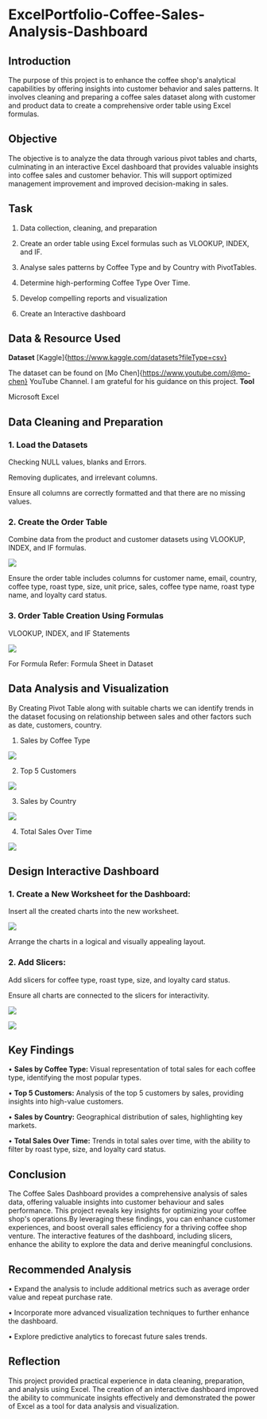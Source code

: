# ExcelPortfolio-Coffee-Sales-Analysis-Dashboard
## Introduction
The purpose of this project is to enhance the coffee shop's analytical capabilities by offering insights into customer behavior and sales patterns. It involves cleaning and preparing a coffee sales dataset along with customer and product data to create a comprehensive order table using Excel formulas. 
## Objective
The objective is to analyze the data through various pivot tables and charts, culminating in an interactive Excel dashboard that provides valuable insights into coffee sales and customer behavior. This will support optimized management improvement and improved decision-making in sales.
## Task
1. Data collection, cleaning, and preparation
   
2. Create an order table using Excel formulas such as VLOOKUP, INDEX, and IF.
 
3. Analyse sales patterns by Coffee Type and by Country with PivotTables.
   
4. Determine high-performing Coffee Type Over Time.
 
5. Develop compelling reports and visualization
    
6. Create an Interactive dashboard
## Data & Resource Used
**Dataset**
[Kaggle]{https://www.kaggle.com/datasets?fileType=csv}

The dataset can be found on [Mo Chen]{https://www.youtube.com/@mo-chen} YouTube Channel. I am grateful for his guidance on this project.
**Tool** 

Microsoft Excel
## Data Cleaning and Preparation
### 1. Load the Datasets
Checking NULL values, blanks and Errors.

Removing duplicates, and irrelevant columns.

Ensure all columns are correctly formatted and that there are no missing values.
### 2. Create the Order Table
Combine data from the product and customer datasets using VLOOKUP, INDEX, and IF formulas.

![](https://github.com/sangeetha-arumugam/ExcelPortfolio-Coffee-Sales-Analysis-Dashboard/blob/main/assets/images/Excel%20Formulas.png)

Ensure the order table includes columns for customer name, email, country, coffee type, roast type, size, unit price, sales, coffee type name, roast type name, and loyalty card status.
### 3. Order Table Creation Using Formulas
VLOOKUP, INDEX, and IF Statements

![](https://github.com/sangeetha-arumugam/ExcelPortfolio-Coffee-Sales-Analysis-Dashboard/blob/main/assets/images/Orders%20Table.png)

For Formula Refer: Formula Sheet in Dataset
## Data Analysis and Visualization
By Creating Pivot Table along with suitable charts we can identify trends in the dataset focusing on relationship between sales and other factors such as date, customers, country.

1. Sales by Coffee Type

![](https://github.com/sangeetha-arumugam/ExcelPortfolio-Coffee-Sales-Analysis-Dashboard/blob/main/assets/images/Sales%20by%20CoffeeType.png)
   
2. Top 5 Customers

![](https://github.com/sangeetha-arumugam/ExcelPortfolio-Coffee-Sales-Analysis-Dashboard/blob/main/assets/images/Top%205%20Customers.png)
 
3. Sales by Country

![](https://github.com/sangeetha-arumugam/ExcelPortfolio-Coffee-Sales-Analysis-Dashboard/blob/main/assets/images/Sales%20by%20Country.png)
 
4. Total Sales Over Time

![](https://github.com/sangeetha-arumugam/ExcelPortfolio-Coffee-Sales-Analysis-Dashboard/blob/main/assets/images/Total%20Sales%20Over%20Time.png)

## Design Interactive Dashboard 
### 1.	Create a New Worksheet for the Dashboard:
Insert all the created charts into the new worksheet.

![](https://github.com/sangeetha-arumugam/ExcelPortfolio-Coffee-Sales-Analysis-Dashboard/blob/main/assets/images/Coffee%20Dashboard%20Theme1.png)

Arrange the charts in a logical and visually appealing layout.
### 2.	Add Slicers:
Add slicers for coffee type, roast type, size, and loyalty card status.

Ensure all charts are connected to the slicers for interactivity.

![](https://github.com/sangeetha-arumugam/ExcelPortfolio-Coffee-Sales-Analysis-Dashboard/blob/main/assets/images/Coffee%20Dashboard%20Theme2.png)

![](https://github.com/sangeetha-arumugam/ExcelPortfolio-Coffee-Sales-Analysis-Dashboard/blob/main/assets/images/Coffee%20Dashboard%20Theme3.png)

## Key Findings
•	**Sales by Coffee Type:** Visual representation of total sales for each coffee type, identifying the most popular types.

•	**Top 5 Customers:** Analysis of the top 5 customers by sales, providing insights into high-value customers.

•	**Sales by Country:** Geographical distribution of sales, highlighting key markets.

•	**Total Sales Over Time:** Trends in total sales over time, with the ability to filter by roast type, size, and loyalty card status.
## Conclusion
The Coffee Sales Dashboard provides a comprehensive analysis of sales data, offering valuable insights into customer behaviour and sales performance. This project reveals key insights for optimizing your coffee shop's operations.By leveraging these findings, you can enhance customer experiences, and boost overall sales efficiency for a thriving coffee shop venture. The interactive features of the dashboard, including slicers, enhance the ability to explore the data and derive meaningful conclusions.
## Recommended Analysis
•	Expand the analysis to include additional metrics such as average order value and repeat purchase rate.

•	Incorporate more advanced visualization techniques to further enhance the dashboard.

•	Explore predictive analytics to forecast future sales trends.
## Reflection
This project provided practical experience in data cleaning, preparation, and analysis using Excel. The creation of an interactive dashboard improved the ability to communicate insights effectively and demonstrated the power of Excel as a tool for data analysis and visualization.







